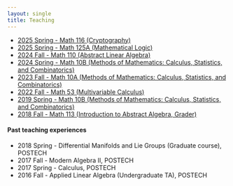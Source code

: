 ```yaml
---
layout: single
title: Teaching
---
```


* [2025 Spring - Math 116 (Cryptography)](2025Spring116/index)
* [2025 Spring - Math 125A (Mathematical Logic)](2025Spring125A/index)
* [2024 Fall - Math 110 (Abstract Linear Algebra)](2024Fall/index)
* [2024 Spring - Math 10B (Methods of Mathematics: Calculus, Statistics, and Combinatorics)](2024Spring/index)
* [2023 Fall - Math 10A (Methods of Mathematics: Calculus, Statistics, and Combinatorics)](2023Fall/index)
* [2022 Fall - Math 53 (Multivariable Calculus)](2022Fall/index)
* [2019 Spring - Math 10B (Methods of Mathematics: Calculus, Statistics, and Combinatorics)](2019Spring/index)
* [2018 Fall - Math 113 (Introduction to Abstract Algebra, Grader)](2018Fall/index)

#### Past teaching experiences

* 2018 Spring - Differential Manifolds and Lie Groups (Graduate course), POSTECH
* 2017 Fall - Modern Algebra II, POSTECH
* 2017 Spring - Calculus, POSTECH
* 2016 Fall - Applied Linear Algebra (Undergraduate TA), POSTECH